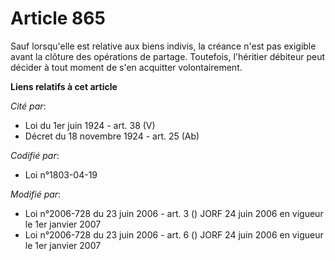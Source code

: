 # Article 865

Sauf lorsqu'elle est relative aux biens indivis, la créance n'est pas exigible avant la clôture des opérations de partage.
Toutefois, l'héritier débiteur peut décider à tout moment de s'en acquitter volontairement.

**Liens relatifs à cet article**

_Cité par_:

  - Loi du 1er juin 1924 - art. 38 (V)
  - Décret du 18 novembre 1924 - art. 25 (Ab)

_Codifié par_:

  - Loi n°1803-04-19

_Modifié par_:

  - Loi n°2006-728 du 23 juin 2006 - art. 3 () JORF 24 juin 2006 en vigueur le 1er janvier 2007
  - Loi n°2006-728 du 23 juin 2006 - art. 6 () JORF 24 juin 2006 en vigueur le 1er janvier 2007
